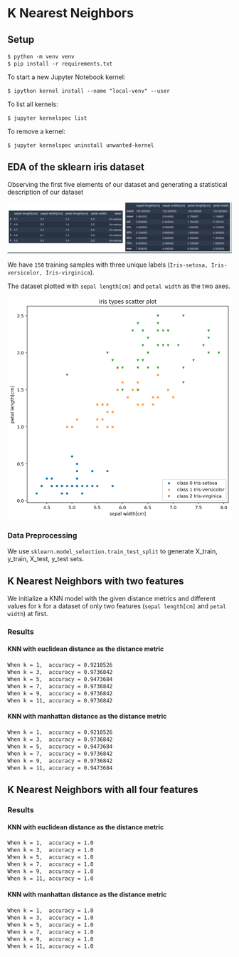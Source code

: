 # K Nearest Neighbors

## Setup

```shell
$ python -m venv venv
$ pip install -r requirements.txt
```

To start a new Jupyter Notebook kernel:

```shell
$ ipython kernel install --name "local-venv" --user
```

To list all kernels:

```shell
$ jupyter kernelspec list
```

To remove a kernel:

```shell
$ jupyter kernelspec uninstall unwanted-kernel
```

## EDA of the sklearn iris dataset

Observing the first five elements of our dataset and generating a statistical description of our dataset

![](img/iris_data_description.png)

We have `150` training samples with three unique labels (`Iris-setosa, Iris-versicolor, Iris-virginica`).

The dataset plotted with `sepal length[cm]` and `petal width` as the two axes.

![](img/iris_data_orig_2d.png)

### Data Preprocessing

We use `sklearn.model_selection.train_test_split` to generate X_train, y_train, X_test, y_test sets.

## K Nearest Neighbors with two features

We initialize a KNN model with the given distance metrics and different values for `k` for a dataset of only two features (`sepal length[cm]` and `petal width`) at first.

### Results

#### KNN with euclidean distance as the distance metric

    When k = 1,  accuracy = 0.9210526
    When k = 3,  accuracy = 0.9736842
    When k = 5,  accuracy = 0.9473684
    When k = 7,  accuracy = 0.9736842
    When k = 9,  accuracy = 0.9736842
    When k = 11, accuracy = 0.9736842

#### KNN with manhattan distance as the distance metric

    When k = 1,  accuracy = 0.9210526
    When k = 3,  accuracy = 0.9736842
    When k = 5,  accuracy = 0.9473684
    When k = 7,  accuracy = 0.9736842
    When k = 9,  accuracy = 0.9736842
    When k = 11, accuracy = 0.9473684

## K Nearest Neighbors with all four features

### Results

#### KNN with euclidean distance as the distance metric

    When k = 1,  accuracy = 1.0
    When k = 3,  accuracy = 1.0
    When k = 5,  accuracy = 1.0
    When k = 7,  accuracy = 1.0
    When k = 9,  accuracy = 1.0
    When k = 11, accuracy = 1.0

#### KNN with manhattan distance as the distance metric

    When k = 1,  accuracy = 1.0
    When k = 3,  accuracy = 1.0
    When k = 5,  accuracy = 1.0
    When k = 7,  accuracy = 1.0
    When k = 9,  accuracy = 1.0
    When k = 11, accuracy = 1.0
